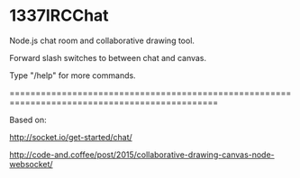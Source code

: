 # 1337IRCChat

Node.js chat room and collaborative drawing tool.

Forward slash switches to between chat and canvas.

Type "/help" for more commands.

==============================================================================================

Based on:

http://socket.io/get-started/chat/

http://code-and.coffee/post/2015/collaborative-drawing-canvas-node-websocket/
